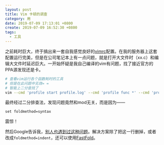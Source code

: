 ```yaml
---
layout: post
title: Vim 卡顿的调查
category: 用
date: 2019-07-09 17:13:01 +0800
create: 2019-07-09 16:52:30 +0800
tags: 
  - 工具
---
```


之前耗时巨大，终于搞出来一套自我感觉良好的[vimrc](https://github.com/zYeoman/dotfiles/blob/master/dual/vimrc)配置。在我的服务器上这套配置运行完美，但是在公司笔记本上有一点问题，就是打开大文件时（xx.c）和编辑大文件时延迟巨大。一开始怀疑是我自己编译的vim有问题，找了接近官方的PPA源发现还是卡。

```bash
# 查看vim运行各个函数耗时的工具
# 但是在此问题中无效= =
# 智能上二分查找了
vim --cmd 'profile start profile.log' --cmd 'profile func *' --cmd 'profile file *'
```

最终经过二分排查法，发现问题竟然和mod无关，而是因为——

```
set foldmethod=syntax
```
震惊！

然后Google告诉我，[别人也遇到过这种问题](https://www.reddit.com/r/vim/comments/2ln1hr/my_vim_was_slow_because_of_foldmethodsyntax_and/)。解决方案除了把这一行删掉，或者改成`foldmethod=indent`，还可以使用[FastFold](https://github.com/Konfekt/FastFold)。